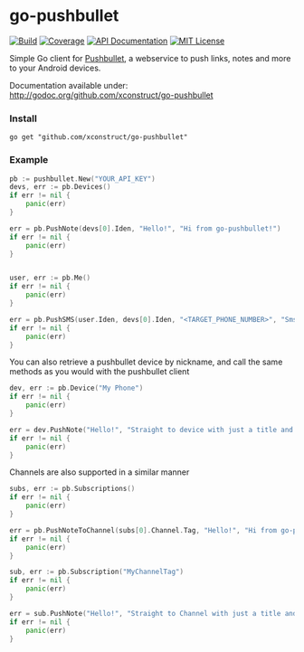 go-pushbullet
=============

[![Build](https://img.shields.io/travis/xconstruct/go-pushbullet.svg?style=flat-square)](https://travis-ci.org/xconstruct/go-pushbullet)
[![Coverage](https://img.shields.io/coveralls/xconstruct/go-pushbullet.svg?style=flat-square)](https://coveralls.io/github/xconstruct/go-pushbullet)
[![API Documentation](https://img.shields.io/badge/api-GoDoc-blue.svg?style=flat-square)](https://godoc.org/github.com/xconstruct/go-pushbullet)
[![MIT License](https://img.shields.io/badge/license-MIT-blue.svg?style=flat-square)](http://opensource.org/licenses/MIT)

Simple Go client for [Pushbullet](http://pushbullet.com), a webservice to push
links, notes and more to your Android devices.

Documentation available under: http://godoc.org/github.com/xconstruct/go-pushbullet

### Install ###

	go get "github.com/xconstruct/go-pushbullet"

### Example ###

```go
pb := pushbullet.New("YOUR_API_KEY")
devs, err := pb.Devices()
if err != nil {
	panic(err)
}

err = pb.PushNote(devs[0].Iden, "Hello!", "Hi from go-pushbullet!")
if err != nil {
	panic(err)
}


user, err := pb.Me()
if err != nil {
	panic(err)
}

err = pb.PushSMS(user.Iden, devs[0].Iden, "<TARGET_PHONE_NUMBER>", "Sms text")
if err != nil {
	panic(err)
}
```

You can also retrieve a pushbullet device by nickname, and call the same methods as you would with the pushbullet client  
```go
dev, err := pb.Device("My Phone")
if err != nil {
	panic(err)
}

err = dev.PushNote("Hello!", "Straight to device with just a title and body")
if err != nil {
	panic(err)
}
```

Channels are also supported in a similar manner  
```go
subs, err := pb.Subscriptions()
if err != nil {
	panic(err)
}

err = pb.PushNoteToChannel(subs[0].Channel.Tag, "Hello!", "Hi from go-pushbullet!")
if err != nil {
	panic(err)
}

sub, err := pb.Subscription("MyChannelTag")
if err != nil {
	panic(err)
}

err = sub.PushNote("Hello!", "Straight to Channel with just a title and body")
if err != nil {
	panic(err)
}

```
